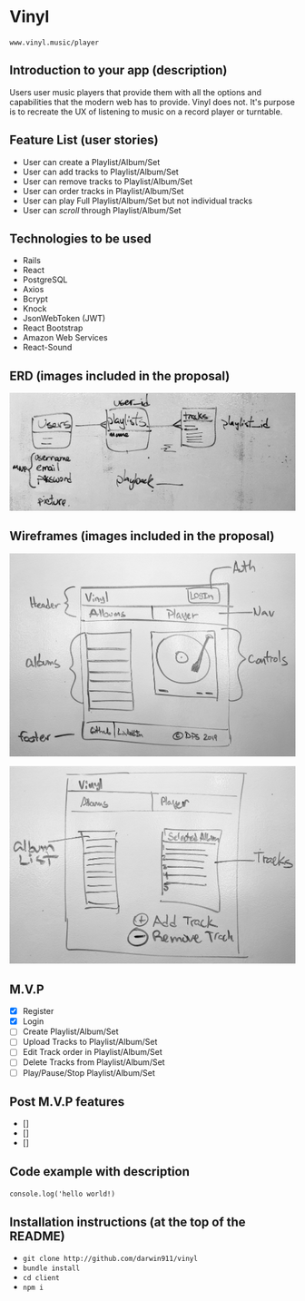 # **Vinyl**

`www.vinyl.music/player`

## Introduction to your app (description)

Users user music players that provide them with all the options and capabilities that the modern web has to provide. Vinyl does not. It's purpose is to recreate the UX of listening to music on a record player or turntable.

## Feature List (user stories)

- User can create a Playlist/Album/Set
- User can add tracks to Playlist/Album/Set
- User can remove tracks to Playlist/Album/Set
- User can order tracks in Playlist/Album/Set
- User can play Full Playlist/Album/Set but not individual tracks
- User can _scroll_ through Playlist/Album/Set

## Technologies to be used

- Rails
- React
- PostgreSQL
- Axios
- Bcrypt
- Knock
- JsonWebToken (JWT)
- React Bootstrap
- Amazon Web Services
- React-Sound

## ERD (images included in the proposal)

![Entity Relationship Diagram](./ERD.jpg)

## Wireframes (images included in the proposal)

![Wireframe - Main/Player](./wireframe_main.jpg)

![Wireframe - Album](./wireframe_album.jpg)

## M.V.P

- [X] Register
- [X] Login
- [ ] Create Playlist/Album/Set
- [ ] Upload Tracks to Playlist/Album/Set
- [ ] Edit Track order in Playlist/Album/Set
- [ ] Delete Tracks from Playlist/Album/Set
- [ ] Play/Pause/Stop Playlist/Album/Set

## Post M.V.P features

- [] 
- []
- []

## Code example with description

`console.log('hello world!)`

## Installation instructions (at the top of the README)

- `git clone http://github.com/darwin911/vinyl`
- `bundle install`
- `cd client`
- `npm i`